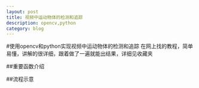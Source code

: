 ```yaml
---
layout: post
title: 视频中运动物体的检测和追踪
description: opencv,python
category: blog
---
```


#使用opencv和python实现视频中运动物体的检测和追踪
在网上找的教程，简单易懂，讲解的很详细，跟着做了一遍就能出结果，详细见收藏夹

##重要函数介绍

##流程示意
